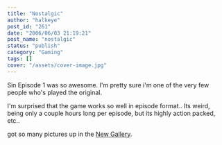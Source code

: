 ```yaml
---
title: "Nostalgic"
author: "halkeye"
post_id: "261"
date: "2006/06/03 21:19:21"
post_name: "nostalgic"
status: "publish"
category: "Gaming"
tags: []
cover: "/assets/cover-image.jpg"
---
```


Sin Episode 1 was so awesome. I'm pretty sure i'm one of the very few people who's played the original.

I'm surprised that the game works so well in episode format.. Its weird, being only a couple hours long per episode, but its highly action packed, etc..

got so many pictures up in the [New Gallery](https://www.halkeye.net/node/193).
